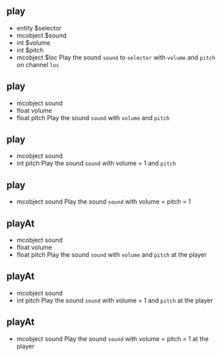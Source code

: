 ## play
- entity $selector
- mcobject $sound
- int $volume
- int $pitch
- mcobject $loc
Play the sound `sound` to `selector` with `volume` and `pitch` on channel `loc`
## play
- mcobject sound
- float volume
- float pitch
Play the sound `sound` with `volume` and `pitch`
## play
- mcobject sound
- int pitch
Play the sound `sound` with volume = 1 and `pitch`
## play
- mcobject sound
Play the sound `sound` with volume = pitch = 1
## playAt
- mcobject sound
- float volume
- float pitch
Play the sound `sound` with `volume` and `pitch` at the player
## playAt
- mcobject sound
- int pitch
Play the sound `sound` with volume = 1 and `pitch` at the player
## playAt
- mcobject sound
Play the sound `sound` with volume = pitch = 1 at the player
